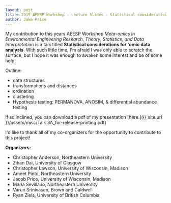 ```yaml
---
layout: post
title: 2019 AEESP Workshop - Lecture Slides - Statistical considerations for omic data analysis
author: Jake Price
---
```


My contribution to this years AEESP Workshop *Meta-omics in Environmental Engineering Research. Theory, Statistics, and Data Interpretation* is a talk titled **Statistical considerations for 'omic data analysis**.  With such little time, I'm afraid I was only able to scratch the surface, but I hope it was enough to awaken some interest and be of some help! 

Outline:   
* data structures   
* transformations and distances   
* ordination    
* clustering   
* Hypothesis testing: PERMANOVA, ANOSIM, & differential abundance testing

If so inclined, you can download a pdf of my presentation [here.]({{ site.url }}/assets/misc/Talk 3A_for-release-printing.pdf)

I'd like to thank all of my co-organizers for the opportunity to contribute to this project! 
 
**Organizers:**    
* Christopher Anderson, Northeastern University  
* Zihan Dai, University of Glasgow   
* Christopher Lawson, University of Wisconsin, Madison   
* Ameet Pinto, Northeastern University    
* Jacob Price, University of Wisconsin, Madison   
* Maria Sevillano, Northeastern University   
* Varun Srinivasan, Brown and Caldwell   
* Ryan Ziels, University of British Columbia   
